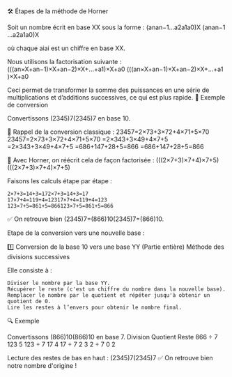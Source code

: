 🛠️ Étapes de la méthode de Horner

Soit un nombre écrit en base XX sous la forme :
(anan−1...a2a1a0)X
(an​an−1​...a2​a1​a0​)X​

où chaque aiai​ est un chiffre en base XX.

Nous utilisons la factorisation suivante :
(((an×X+an−1)×X+an−2)×X+...+a1)×X+a0
(((an​×X+an−1​)×X+an−2​)×X+...+a1​)×X+a0​

Ceci permet de transformer la somme des puissances en une série de multiplications et d’additions successives, ce qui est plus rapide.
🎯 Exemple de conversion

Convertissons (2345)7(2345)7​ en base 10.

📌 Rappel de la conversion classique :
23457=2×73+3×72+4×71+5×70
23457​=2×73+3×72+4×71+5×70
=2×343+3×49+4×7+5
=2×343+3×49+4×7+5
=686+147+28+5=866
=686+147+28+5=866

📌 Avec Horner, on réécrit cela de façon factorisée :
(((2×7+3)×7+4)×7+5)
(((2×7+3)×7+4)×7+5)

Faisons les calculs étape par étape :

    2×7+3=14+3=172×7+3=14+3=17
    17×7+4=119+4=12317×7+4=119+4=123
    123×7+5=861+5=866123×7+5=861+5=866

✅ On retrouve bien (2345)7=(866)10(2345)7​=(866)10​.


Etape de la conversion vers une nouvelle base : 

1️⃣ Conversion de la base 10 vers une base YY (Partie entière)
Méthode des divisions successives

Elle consiste à :

    Diviser le nombre par la base YY.
    Récupérer le reste (c'est un chiffre du nombre dans la nouvelle base).
    Remplacer le nombre par le quotient et répéter jusqu'à obtenir un quotient de 0.
    Lire les restes à l’envers pour obtenir le nombre final.

🔍 Exemple

Convertissons (866)10(866)10​ en base 7.
Division	Quotient	Reste
866 ÷ 7	123	5
123 ÷ 7	17	4
17 ÷ 7	2	3
2 ÷ 7	0	2

Lecture des restes de bas en haut : (2345)7(2345)7​
✅ On retrouve bien notre nombre d'origine !
